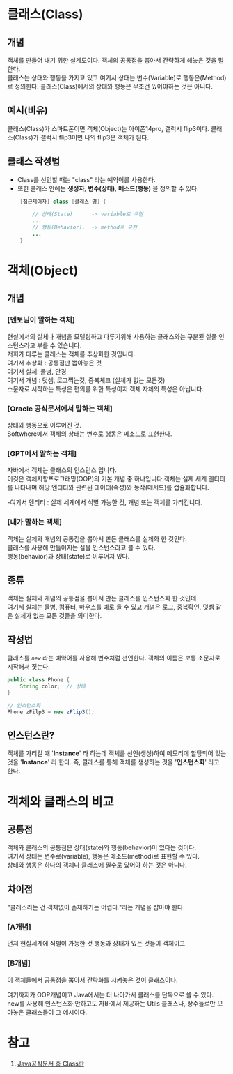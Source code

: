 

# 클래스(Class)


## 개념
객체를 만들어 내기 위한 설계도이다.
객체의 공통점을 뽑아서 간략하게 해놓은 것을 말한다.  
클래스는 상태와 행동을 가지고 있고
여기서 상태는 변수(Variable)로 행동은(Method)로 정의한다.
클래스(Class)에서의 상태와 행동은 무조건 있어야하는 것은 아니다.

## 예시(비유)
클래스(Class)가 스마트폰이면 객체(Object)는 아이폰14pro, 갤럭시 flip3이다. 
클래스(Class)가 갤럭시 flip3이면 나의 flip3은 객체가 된다. 
##  클래스 작성법
- Class를 선언할 때는 "class" 라는 예약어를 사용한다.
- 또한 클래스 안에는 **생성자**, **변수(상태)**, **메소드(행동)** 을 정의할 수 있다. 
~~~Java
	[접근제어자] class [클래스 명] {
	
		// 상태(State)      -> variable로 구현
		...
		// 행동(Behavior).  -> method로 구현
		...
	}
~~~



# 객체(Object)

## 개념
### [멘토님이 말하는 객체] 
현실에서의 실체나 개념을 모델링하고 다루기위해 사용하는 클래스와는 구분된 실물 인스턴스라고 부를 수 있습니다.
<br>저희가 다루는 클래스는 객체를 추상화한 것입니다. 
<br>여기서 추상화 : 공통점만 뽑아놓은 것
<br>여기서 실체: 물병, 안경 
<br>여기서 개념 : 덧셈, 로그찍는것, 중복체크 (실체가 없는 모든것)
<br>소문자로 시작하는 특성은 편의를 위한 특성이지 객체 자체의 특성은 아닙니다. 
### [Oracle 공식문서에서 말하는 객체]
상태와 행동으로 이루어진 것.<br>
Softwhere에서 객체의 상태는 변수로 행동은 메소드로 표현한다. 
### [GPT에서 말하는 객체]
자바에서 객체는 클래스의 인스턴스 입니다.<br> 이것은 객체지향프로그래밍(OOP)의 기본 개념 중 하나입니다.객체는 실제 세계 엔티티를 나타내며 해당 엔티티와 관련된 데이터(속성)와 동작(메서드)를 캡슐화합니다.

-여기서 엔티티 : 실제 세계에서 식별 가능한 것, 개념 또는 객체를 가리킵니다. 
### [내가 말하는 객체]
객체는 실체와 개념의 공통점을 뽑아서 만든 클래스를 실체화 한 것인다. 
<br>클래스를 사용해 만들어지는 실물 인스턴스라고 볼 수 있다. 
<br>행동(behavior)과 상태(state)로 이루어져 있다. 

## 종류
객체는 실체와 개념의 공통점을 뽑아서 만든 클래스를 인스턴스화 한 것인데
<br>여기세 실체는 물병, 컴퓨터, 마우스를 예로 들 수 있고 개념은 로그, 중복확인, 덧셈 같은 실체가 없는 모든 것들을 의미한다. 
## 작성법
클래스를 *`new`* 라는 예약어를 사용해 변수처럼 선언한다.
객체의 이름은 보통 소문자로 시작해서 짓는다. 

~~~Java
public class Phone {
	String color;  // 상태	
}

// 인스턴스화
Phone zFilp3 = new zFlip3();
~~~

## 인스턴스란?
객체를 가리킬 때 '**Instance**' 라 하는데
객체를 선언(생성)하여 메모리에 할당되어 있는 것을 '**Instance**' 라 한다. 
즉, 클래스를 통해 객체를 생성하는 것을 '**인스턴스화**' 라고 한다. 


# 객체와 클래스의 비교

##  공통점
객체와 클래스의 공통점은 상태(state)와 행동(behavior)이 있다는 것이다. 
<br>여기서 상태는 변수로(variable), 행동은 메소드(method)로 표현할 수 있다. 
<br>상태와 행동은 하나의 객체나 클래스에 필수로 있어야 하는 것은 아니다.

## 차이점
"클래스라는 건 객체없이 존재하기는 어렵다."라는 개념을 잡아야 한다. 
### [A개념]
먼저 현실세계에 식별이 가능한 것 행동과 상태가 있는 것들이 객체이고
### [B개념]
이 객체들에서 공통점을 뽑아서 간략화를 시켜놓은 것이 클래스이다. 

여기까지가 OOP개념이고 Java에서는 더 나아가서 클래스를 단독으로 쓸 수 있다. 
new를 사용해 인스턴스화 안하고도 자바에서 제공하는 Utils 클래스나, 상수들로만 모아놓은 클래스들이 그 예시이다.
# 참고
1. [Java공식문서 중 Class란](https://docs.oracle.com/javase/tutorial/java/concepts/class.html)
